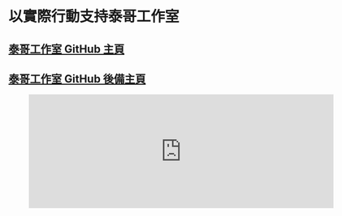 # 以實際行動支持泰哥工作室

## [泰哥工作室 GitHub 主頁](https://github.com/codenamedpkt)
## [泰哥工作室 GitHub 後備主頁](https://github.com/codenamedpktbusiness)

<figure>
<iframe src="https://github.com/sponsors/codenamedpkt/card" title="Sponsor codenamedpkt" height="225" width="600" frameborder="0"> </iframe>
</figure>
